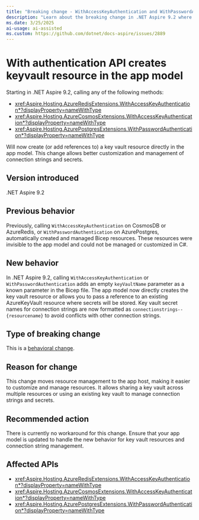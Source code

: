 ```yaml
---
title: "Breaking change - WithAccessKeyAuthentication and WithPasswordAuthentication create a keyvault resource in the app model"
description: "Learn about the breaking change in .NET Aspire 9.2 where key vault resources are now created or referenced directly in the app model."
ms.date: 3/25/2025
ai-usage: ai-assisted
ms.custom: https://github.com/dotnet/docs-aspire/issues/2889
---
```


# With authentication API creates keyvault resource in the app model

Starting in .NET Aspire 9.2, calling any of the following methods:

- <xref:Aspire.Hosting.AzureRedisExtensions.WithAccessKeyAuthentication*?displayProperty=nameWithType>
- <xref:Aspire.Hosting.AzureCosmosExtensions.WithAccessKeyAuthentication*?displayProperty=nameWithType>
- <xref:Aspire.Hosting.AzurePostgresExtensions.WithPasswordAuthentication*?displayProperty=nameWithType>

Will now create (or add references to) a key vault resource directly in the app model. This change allows better customization and management of connection strings and secrets.

## Version introduced

.NET Aspire 9.2

## Previous behavior

Previously, calling `WithAccessKeyAuthentication` on CosmosDB or AzureRedis, or `WithPasswordAuthentication` on AzurePostgres, automatically created and managed Bicep resources. These resources were invisible to the app model and could not be managed or customized in C#.

## New behavior

In .NET Aspire 9.2, calling `WithAccessKeyAuthentication` or `WithPasswordAuthentication` adds an empty `keyVaultName` parameter as a known parameter in the Bicep file. The app model now directly creates the key vault resource or allows you to pass a reference to an existing AzureKeyVault resource where secrets will be stored. Key vault secret names for connection strings are now formatted as `connectionstrings--{resourcename}` to avoid conflicts with other connection strings.

## Type of breaking change

This is a [behavioral change](../categories.md#behavioral-change).

## Reason for change

This change moves resource management to the app host, making it easier to customize and manage resources. It allows sharing a key vault across multiple resources or using an existing key vault to manage connection strings and secrets.

## Recommended action

There is currently no workaround for this change. Ensure that your app model is updated to handle the new behavior for key vault resources and connection string management.

## Affected APIs

- <xref:Aspire.Hosting.AzureRedisExtensions.WithAccessKeyAuthentication*?displayProperty=nameWithType>
- <xref:Aspire.Hosting.AzureCosmosExtensions.WithAccessKeyAuthentication*?displayProperty=nameWithType>
- <xref:Aspire.Hosting.AzurePostgresExtensions.WithPasswordAuthentication*?displayProperty=nameWithType>
